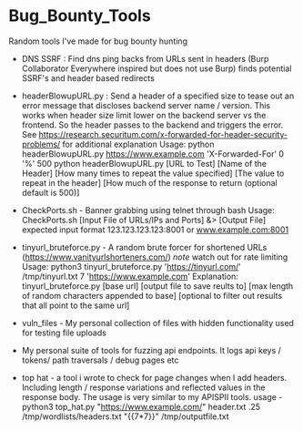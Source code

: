 # Bug_Bounty_Tools
Random tools I've made for bug bounty hunting

* DNS SSRF : Find dns ping backs from URLs sent in headers (Burp Collaborator Everywhere inspired but does not use Burp) finds potential SSRF's and header based redirects

* headerBlowupURL.py : Send a header of a specified size to tease out an error message that discloses backend server name / version. This works when header size limit lower on the backend server vs the frontend. So the header passes to the backend and triggers the error. See https://research.securitum.com/x-forwarded-for-header-security-problems/ for additional explanation
  Usage: python headerBlowupURL.py https://www.example.com 'X-Forwarded-For' 0 '%' 500
   python headerBlowupURL.py [URL to Test] [Name of the Header] [How many times to repeat the value specified] [The value to repeat in the header] [How much of the response to return (optional default is 500)]
   
* CheckPorts.sh - Banner grabbing using telnet through bash 
  Usage: CheckPorts.sh [Input File of URLs/IPs and Ports] &> [Output File]
  expected input format 123.123.123.123:8001 or www.example.com:8001
  
* tinyurl_bruteforce.py - A random brute forcer for shortened URLs (https://www.vanityurlshorteners.com/) *note* watch out for rate limiting
  Usage: python3 tinyurl_bruteforce.py 'https://tinyurl.com/' /tmp/tinyurl.txt 7 'https://www.example.com'
  Explanation: tinyurl_bruteforce.py [base url] [output file to save reults to] [max length of random characters appended to base] [optional to filter out results that
  all point to the same url]

* vuln_files - My personal collection of files with hidden functionality used for testing file uploads

* My personal suite of tools for fuzzing api endpoints. It logs api keys / tokens/ path traversals / debug pages etc

* top hat - a tool i wrote to check for page changes when I add headers. Including length / response variations and reflected values in the response body. The usage is very similar to my APISPII tools.
    usage - python3 top_hat.py "https://www.example.com/" header.txt .25 /tmp/wordlists/headers.txt "{{7*7}}" /tmp/outputfile.txt
